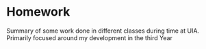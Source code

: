 # Homework

Summary of some work done in different classes during time at UIA. Primarily focused around my development in the third Year
